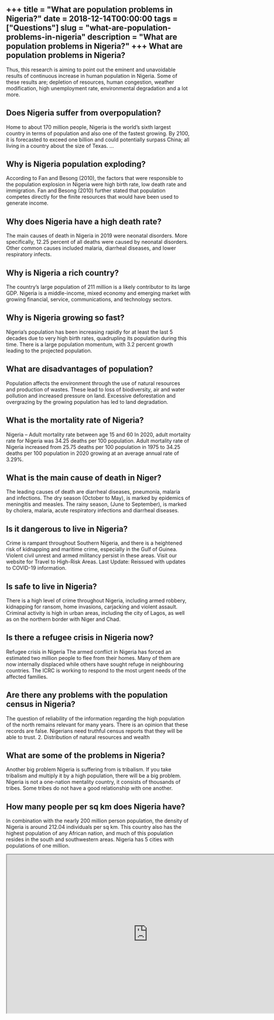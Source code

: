 +++
title = "What are population problems in Nigeria?"
date = 2018-12-14T00:00:00
tags = ["Questions"]
slug = "what-are-population-problems-in-nigeria"
description = "What are population problems in Nigeria?"
+++
What are population problems in Nigeria?
----------------------------------------

Thus, this research is aiming to point out the eminent and unavoidable results of continuous increase in human population in Nigeria. Some of these results are; depletion of resources, human congestion, weather modification, high unemployment rate, environmental degradation and a lot more.

Does Nigeria suffer from overpopulation?
----------------------------------------

Home to about 170 million people, Nigeria is the world’s sixth largest country in terms of population and also one of the fastest growing. By 2100, it is forecasted to exceed one billion and could potentially surpass China; all living in a country about the size of Texas. …

Why is Nigeria population exploding?
------------------------------------

According to Fan and Besong (2010), the factors that were responsible to the population explosion in Nigeria were high birth rate, low death rate and immigration. Fan and Besong (2010) further stated that population competes directly for the finite resources that would have been used to generate income.

Why does Nigeria have a high death rate?
----------------------------------------

The main causes of death in Nigeria in 2019 were neonatal disorders. More specifically, 12.25 percent of all deaths were caused by neonatal disorders. Other common causes included malaria, diarrheal diseases, and lower respiratory infects.

Why is Nigeria a rich country?
------------------------------

The country’s large population of 211 million is a likely contributor to its large GDP. Nigeria is a middle-income, mixed economy and emerging market with growing financial, service, communications, and technology sectors.

Why is Nigeria growing so fast?
-------------------------------

Nigeria’s population has been increasing rapidly for at least the last 5 decades due to very high birth rates, quadrupling its population during this time. There is a large population momentum, with 3.2 percent growth leading to the projected population.

What are disadvantages of population?
-------------------------------------

Population affects the environment through the use of natural resources and production of wastes. These lead to loss of biodiversity, air and water pollution and increased pressure on land. Excessive deforestation and overgrazing by the growing population has led to land degradation.

What is the mortality rate of Nigeria?
--------------------------------------

Nigeria – Adult mortality rate between age 15 and 60 In 2020, adult mortality rate for Nigeria was 34.25 deaths per 100 population. Adult mortality rate of Nigeria increased from 25.75 deaths per 100 population in 1975 to 34.25 deaths per 100 population in 2020 growing at an average annual rate of 3.29%.

What is the main cause of death in Niger?
-----------------------------------------

The leading causes of death are diarrheal diseases, pneumonia, malaria and infections. The dry season (October to May), is marked by epidemics of meningitis and measles. The rainy season, (June to September), is marked by cholera, malaria, acute respiratory infections and diarrheal diseases.

Is it dangerous to live in Nigeria?
-----------------------------------

Crime is rampant throughout Southern Nigeria, and there is a heightened risk of kidnapping and maritime crime, especially in the Gulf of Guinea. Violent civil unrest and armed militancy persist in these areas. Visit our website for Travel to High-Risk Areas. Last Update: Reissued with updates to COVID-19 information.

Is safe to live in Nigeria?
---------------------------

There is a high level of crime throughout Nigeria, including armed robbery, kidnapping for ransom, home invasions, carjacking and violent assault. Criminal activity is high in urban areas, including the city of Lagos, as well as on the northern border with Niger and Chad.

Is there a refugee crisis in Nigeria now?
-----------------------------------------

Refugee crisis in Nigeria The armed conflict in Nigeria has forced an estimated two million people to flee from their homes. Many of them are now internally displaced while others have sought refuge in neighbouring countries. The ICRC is working to respond to the most urgent needs of the affected families.

Are there any problems with the population census in Nigeria?
-------------------------------------------------------------

The question of reliability of the information regarding the high population of the north remains relevant for many years. There is an opinion that these records are false. Nigerians need truthful census reports that they will be able to trust. 2. Distribution of natural resources and wealth

What are some of the problems in Nigeria?
-----------------------------------------

Another big problem Nigeria is suffering from is tribalism. If you take tribalism and multiply it by a high population, there will be a big problem. Nigeria is not a one-nation mentality country, it consists of thousands of tribes. Some tribes do not have a good relationship with one another.

How many people per sq km does Nigeria have?
--------------------------------------------

In combination with the nearly 200 million person population, the density of Nigeria is around 212.04 individuals per sq km. This country also has the highest population of any African nation, and much of this population resides in the south and southwestern areas. Nigeria has 5 cities with populations of one million.

<iframe allow="accelerometer; autoplay; clipboard-write; encrypted-media; gyroscope; picture-in-picture" allowfullscreen="" class="__youtube_prefs__  epyt-is-override  no-lazyload" data-no-lazy="1" data-origheight="433" data-origwidth="770" data-skipgform_ajax_framebjll="" height="433" id="_ytid_63223" loading="lazy" src="https://www.youtube.com/embed/41NvhzYwUVo?enablejsapi=1&autoplay=0&cc_load_policy=0&cc_lang_pref=&iv_load_policy=1&loop=0&modestbranding=0&rel=1&fs=1&playsinline=0&autohide=2&theme=dark&color=red&controls=1&" title="YouTube player" width="770"></iframe>